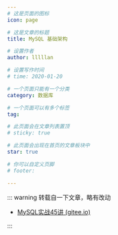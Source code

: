 ```yaml
---
# 这是页面的图标
icon: page

# 这是文章的标题
title: MySQL 基础架构

# 设置作者
author: lllllan

# 设置写作时间
# time: 2020-01-20

# 一个页面只能有一个分类
category: 数据库

# 一个页面可以有多个标签
tag:

# 此页面会在文章列表置顶
# sticky: true

# 此页面会出现在首页的文章板块中
star: true

# 你可以自定义页脚
# footer: 

---
```




::: warning 转载自一下文章，略有改动

- [MySQL实战45讲 (gitee.io)](https://funnylog.gitee.io/mysql45/iframe/)

:::

